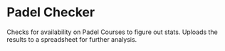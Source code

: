 # Padel Checker

Checks for availability on Padel Courses to figure out stats. Uploads the results to a spreadsheet for further analysis.
